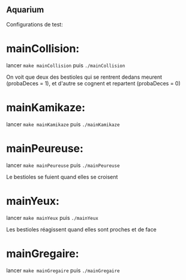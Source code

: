 ## Aquarium

Configurations de test:
# mainCollision:
lancer `make mainCollision` puis `./mainCollision`

On voit que deux des bestioles qui se rentrent dedans meurent (probaDeces = 1), et d'autre se cognent et repartent (probaDeces = 0)

# mainKamikaze:
lancer `make mainKamikaze` puis `./mainKamikaze`

# mainPeureuse:
lancer `make mainPeureuse` puis `./mainPeureuse`

Le bestioles se fuient quand elles se croisent

# mainYeux:
lancer `make mainYeux` puis `./mainYeux`

Les bestioles réagissent quand elles sont proches et de face

# mainGregaire:
lancer `make mainGregaire` puis `./mainGregaire`

